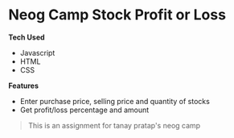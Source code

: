 # Neog Camp Stock Profit or Loss 

**Tech Used**

- Javascript
- HTML
- CSS

**Features**

- Enter purchase price, selling price and quantity of stocks
- Get profit/loss percentage and amount

> This is an assignment for tanay pratap's neog camp
